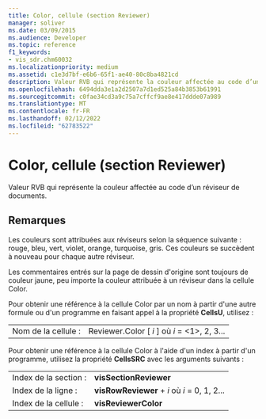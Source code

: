 ```yaml
---
title: Color, cellule (section Reviewer)
manager: soliver
ms.date: 03/09/2015
ms.audience: Developer
ms.topic: reference
f1_keywords:
- vis_sdr.chm60032
ms.localizationpriority: medium
ms.assetid: c1e3d7bf-e6b6-65f1-ae40-80c8ba4821cd
description: Valeur RVB qui représente la couleur affectée au code d’un réviseur de documents.
ms.openlocfilehash: 6494dda3e1a2d2507a7d1ed525a84b3853b61991
ms.sourcegitcommit: c0fae34cd3a9c75a7cffcf9ae8e417ddde07a989
ms.translationtype: MT
ms.contentlocale: fr-FR
ms.lasthandoff: 02/12/2022
ms.locfileid: "62783522"
---
```

# <a name="color-cell-reviewer-section"></a>Color, cellule (section Reviewer)

Valeur RVB qui représente la couleur affectée au code d’un réviseur de documents. 
  
## <a name="remarks"></a>Remarques

Les couleurs sont attribuées aux réviseurs selon la séquence suivante : rouge, bleu, vert, violet, orange, turquoise, gris. Ces couleurs se succèdent à nouveau pour chaque autre réviseur. 
  
Les commentaires entrés sur la page de dessin d'origine sont toujours de couleur jaune, peu importe la couleur attribuée à un réviseur dans la cellule Color. 
  
Pour obtenir une référence à la cellule Color par un nom à partir d'une autre formule ou d'un programme en faisant appel à la propriété **CellsU**, utilisez : 
  
|||
|:-----|:-----|
| Nom de la cellule :  <br/> | Reviewer.Color [  *i*  ] où  *i*  = <1>, 2, 3... |
   
Pour obtenir une référence à la cellule Color à l'aide d'un index à partir d'un programme, utilisez la propriété **CellsSRC** avec les arguments suivants : 
  
|||
|:-----|:-----|
| Index de la section :  <br/> |**visSectionReviewer** <br/> |
| Index de la ligne :  <br/> |**visRowReviewer** +   *i* où *i* = 0, 1, 2... |
| Index de la cellule :  <br/> |**visReviewerColor** <br/> |
   

